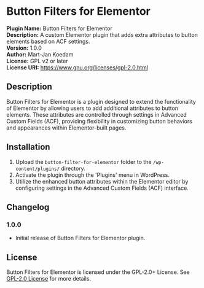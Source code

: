 # Button Filters for Elementor

**Plugin Name:** Button Filters for Elementor  
**Description:** A custom Elementor plugin that adds extra attributes to button elements based on ACF settings.  
**Version:** 1.0.0  
**Author:** Mart-Jan Koedam  
**License:** GPL v2 or later  
**License URI:** https://www.gnu.org/licenses/gpl-2.0.html

## Description

Button Filters for Elementor is a plugin designed to extend the functionality of Elementor by allowing users to add additional attributes to button elements. These attributes are controlled through settings in Advanced Custom Fields (ACF), providing flexibility in customizing button behaviors and appearances within Elementor-built pages.

## Installation

1. Upload the `button-filter-for-elementor` folder to the `/wp-content/plugins/` directory.
2. Activate the plugin through the 'Plugins' menu in WordPress.
3. Utilize the enhanced button attributes within the Elementor editor by configuring settings in the Advanced Custom Fields (ACF) interface.

## Changelog

### 1.0.0
- Initial release of Button Filters for Elementor plugin.

## License

Button Filters for Elementor is licensed under the GPL-2.0+ License. See [GPL-2.0 License](https://www.gnu.org/licenses/gpl-2.0.html) for more details.

